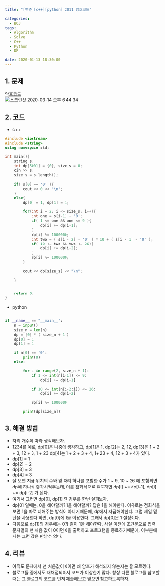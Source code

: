 ```yaml
---
title: "[백준][c++][python] 2011 암호코드"

categories:
  - BOJ
tags:
  - Algorithm
  - Solve
  - C++
  - Python
  - DP

date: 2020-03-13 18:30:00
---
```


## 1. 문제
[암호코드](https://www.acmicpc.net/problem/2011)  
![스크린샷 2020-03-14 오후 6 44 34](https://user-images.githubusercontent.com/20227720/76679444-e039e300-6623-11ea-896e-6f7dade82d29.png)

## 2. 코드

- c++

```c++
#include <iostream>
#include <string>
using namespace std;

int main(){
    string s;
    int dp[5001] = {0}, size_s = 0;
    cin >> s;
    size_s = s.length();
    
    if( s[0] == '0' ){
        cout << 0 << "\n";
    }
    else{
        dp[0] = 1, dp[1] = 1;

        for(int i = 2; i <= size_s; i++){
            int one = s[i-1] - '0';
            if( 1 <= one && one <= 9 ){
                dp[i] += dp[i-1];
            }
            dp[i] %= 1000000;
            int two = ( s[i - 2] - '0' ) * 10 + ( s[i - 1] - '0' );
            if( 10 <= two && two <= 26){
                dp[i] += dp[i-2];
            }
            dp[i] %= 1000000;
        }

        cout << dp[size_s] << "\n";

    }


    return 0;
}
```

- python

```python

if __name__ == "__main__":
    n = input()
    size_n = len(n)
    dp = [0] * ( size_n + 1 )
    dp[0] = 1
    dp[1] = 1

    if n[0] == '0':
        print(0)
    else:

        for i in range(2, size_n + 1):
            if 1 <= int(n[i-1]) <= 9:
                dp[i] += dp[i-1]

            if 10 <= int(n[i-2:i]) <= 26:
                dp[i] += dp[i-2]

            dp[i] %= 1000000

        print(dp[size_n])


```

## 3. 해결 방법

- 자리 개수에 따라 생각해보자.
- 1234를 예로, dp[0]은 나중에 생각하고, dp[1]은 1, dp[2]는 2, 12, dp[3]은 1 + 2 + 3, 12 + 3, 1 + 23 dp[4]는 1 + 2 + 3 + 4, 1+ 23 + 4, 12 + 3 + 4가 있다.
- dp[1] = 1
- dp[2] = 2
- dp[3] = 3
- dp[4] = 3
- 잘 보면 지금 위치의 수와 앞 자리 하나를 포함한 수가 1 ~ 9, 10 ~ 26 에 포함되면 dp에 하나씩 증가시켜주는데, 이를 점화식으로 유도하면 dp[i] += dp[i-1], dp[i] += dp[i-2] 가 된다.
- 여기서 그러면 dp[0], dp[1] 인 경우를 한번 살펴보자.
- dp[0] 일때는, 0을 해야할까? 1을 해야할까? 답은 1을 해야한다. 이유로는 점화식을 보면 1을 따로 더해주는 방식이 아니기때문에, dp에서 자급해야한다. 그럼 제일 밑단을 사용한다 하면, dp[0]에 1을 이용한다. 그래서 dp[0]은 1 설정이다.
- 다음으로 dp[1]의 경우에는 0과 같이 1을 해야한다. 사실 이전에 조건문으로 입력 문자열의 맨 처음 값이 0이면 0을 출력하고 프로그램을 종료하기때문에, 이부분에서는 그런 값을 만날수 없다.


## 4. 리뷰

- 아직도 문제에서 맨 처음값이 0이면 왜 암호가 해석되지 않는지는 잘 모르겠다.
- 블로그들 중에서도 재채점되어서 코드가 이상한게 많다. 항상 다른 블로그를 참고할때는 그 블로그의 코드를 먼저 제출해보고 맞으면 참고하도록하자.